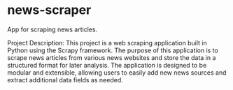 # news-scraper
App for scraping news articles.

Project Description:
This project is a web scraping application built in Python using the Scrapy framework. The purpose of this application is to scrape news articles from various news websites and store the data in a structured format for later analysis. The application is designed to be modular and extensible, allowing users to easily add new news sources and extract additional data fields as needed.
